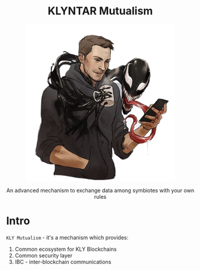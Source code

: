<div align="center">

# KLYNTAR Mutualism

<img src="./src/Klyntar.png">

An advanced mechanism to exchange data among symbiotes with your own rules

</div>


# Intro

`KLY Mutualism` - it's a mechanism which provides:

1. Common ecosystem for KLY Blockchains
2. Common security layer
3. IBC - inter-blockchain communications 